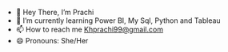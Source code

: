 - 👋 Hey There, I’m Prachi
- 🌱 I’m currently learning Power BI, My Sql, Python and Tableau
- 📫 How to reach me Khprachi99@gmail.com
- 😄 Pronouns: She/Her
